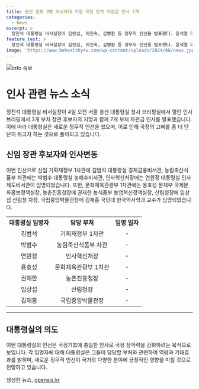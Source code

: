 ```yaml
---
title: 용산 참모 3명 여소야대 지형 국정 장악 차관급 인사 7개
categories:
  - News
excerpt: >
  정진석 대통령실 비서실장이 김완섭, 이진숙, 김병환 등 정무직 인선을 발표했다. 윤석열 대통령은 3개 부처 장관 후보자 지명과 함께 7개 부처 차관급 인사도 단행했다. 새로운 대통령실 비서관과 차관들은 국정의 고삐를 단단히 쥐는데 도움이 될 것으로 예상된다. 대통령실은 각 인사에 대해 역량을 강조하며 신임을 발표했고, 문체부 1차관 후보에는 문화계 블랙리스트 사건 연루자가 선정되어 논란을 일으키고 있다.
feature_text: >
  정진석 대통령실 비서실장이 김완섭, 이진숙, 김병환 등 정무직 인선을 발표했다. 윤석열 대통령은 3개 부처 장관 후보자 지명과 함께 7개 부처 차관급 인사도 단행했다. 새로운 대통령실 비서관과 차관들은 국정의 고삐를 단단히 쥐는데 도움이 될 것으로 예상된다. 대통령실은 각 인사에 대해 역량을 강조하며 신임을 발표했고, 문체부 1차관 후보에는 문화계 블랙리스트 사건 연루자가 선정되어 논란을 일으키고 있다.
image: 'https://www.behealthy4u.com/wp-content/uploads/2024/06/news.jpg'
---
```


<p><img src="https://www.behealthy4u.com/wp-content/uploads/2024/06/news.jpg" alt="info 속보" /></p>

<h1 data-ke-size="size26">인사 관련 뉴스 소식</h1>

<p data-ke-size="size16">정진석 대통령실 비서실장이 4일 오전 서울 용산 대통령실 청사 브리핑실에서 열린 인사브리핑에서 3개 부처 장관 후보자의 지명과 함께 7개 부처 차관급 인사를 발표했습니다. 이에 따라 대통령실은 새로운 정무직 인선을 했으며, 이로 인해 국정의 고삐를 좀 더 단단히 쥐고자 하는 것으로 풀이되고 있습니다.</p>

<h2 data-ke-size="size20">신임 장관 후보자와 인사변동</h2>

<p data-ke-size="size16">이번 인선으로 신임 기획재정부 1차관에 김범석 대통령실 경제금융비서관, 농림축산식품부 차관에는 박범수 대통령실 농해수비서관, 인사혁신처장에는 연원정 대통령실 인사제도비서관이 임명되었습니다. 또한, 문화체육관광부 1차관에는 용호성 문체부 국제문화홍보정책실장, 농촌진흥청장에 권재한 농식품부 농업혁신정책실장, 산림청장에 임상섭 산림청 차장, 국립중앙박물관장에 김재홍 국민대 한국역사학과 교수가 임명되었습니다.</p>

<table>
   <tr>
      <td style="text-align: center; height: 17px;"><b>대통령실 임명자</b></td>
      <td style="text-align: center; height: 17px;"><b>담당 부처</b></td>
      <td style="text-align: center; height: 17px;"><b>임명 일자</b></td>
   </tr>
   <tr>
      <td style="text-align: center; height: 17px;">김범석</td>
      <td style="text-align: center; height: 17px;">기획재정부 1차관</td>
      <td style="text-align: center; height: 17px;">-</td>
   </tr>
   <tr>
      <td style="text-align: center; height: 17px;">박범수</td>
      <td style="text-align: center; height: 17px;">농림축산식품부 차관</td>
      <td style="text-align: center; height: 17px;">-</td>
   </tr>
   <tr>
      <td style="text-align: center; height: 17px;">연원정</td>
      <td style="text-align: center; height: 17px;">인사혁신처장</td>
      <td style="text-align: center; height: 17px;">-</td>
   </tr>
   <tr>
      <td style="text-align: center; height: 17px;">용호성</td>
      <td style="text-align: center; height: 17px;">문화체육관광부 1차관</td>
      <td style="text-align: center; height: 17px;">-</td>
   </tr>
   <tr>
      <td style="text-align: center; height: 17px;">권재한</td>
      <td style="text-align: center; height: 17px;">농촌진흥청장</td>
      <td style="text-align: center; height: 17px;">-</td>
   </tr>
   <tr>
      <td style="text-align: center; height: 17px;">임상섭</td>
      <td style="text-align: center; height: 17px;">산림청장</td>
      <td style="text-align: center; height: 17px;">-</td>
   </tr>
   <tr>
      <td style="text-align: center; height: 17px;">김재홍</td>
      <td style="text-align: center; height: 17px;">국립중앙박물관장</td>
      <td style="text-align: center; height: 17px;">-</td>
   </tr>
</table>

<hr data-ke-size="size16">

<h2 data-ke-size="size20">대통령실의 의도</h2>

<p data-ke-size="size16">이번 대통령실의 인선은 국정기조에 충실한 인사로 국정 장악력을 강화하려는 목적으로 보입니다. 각 임명자에 대해 대통령실은 그들이 담당할 부처와 관련하여 역량과 기대효과를 밝히며, 새로운 정무직 인선이 국가의 다양한 분야에 긍정적인 영향을 미칠 것으로 전망하고 있습니다.</p>
생생한 뉴스, <a href="https://opensis.kr" rel="dofollow">opensis.kr</a>



